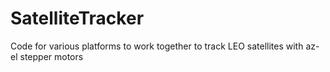 # SatelliteTracker
Code for various platforms to work together to track LEO satellites with az-el stepper motors
